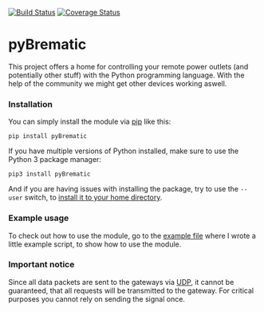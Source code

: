 [![Build Status](https://travis-ci.org/d-Rickyy-b/pyBrematic.svg?branch=master)](https://travis-ci.org/d-Rickyy-b/pyBrematic) [![Coverage Status](https://coveralls.io/repos/github/d-Rickyy-b/pyBrematic/badge.svg?branch=master)](https://coveralls.io/github/d-Rickyy-b/pyBrematic?branch=master)

# pyBrematic
This project offers a home for controlling your remote power outlets (and potentially other stuff) with the Python programming language. With the help of the community we might get other devices working aswell.

### Installation
You can simply install the module via [pip](https://de.wikipedia.org/wiki/Pip_(Python)) like this:

`pip install pyBrematic`

If you have multiple versions of Python installed, make sure to use the Python 3 package manager:

`pip3 install pyBrematic`

And if you are having issues with installing the package, try to use the `--user` switch, to [install it to your home directory](https://stackoverflow.com/questions/42988977/what-is-the-purpose-pip-install-user).

### Example usage
To check out how to use the module, go to the [example file](https://github.com/d-Rickyy-b/pyBrematic/blob/master/pyBrematic/example/example.py) where I wrote a little example script, to show how to use the module.

### Important notice
Since all data packets are sent to the gateways via [UDP](https://en.wikipedia.org/wiki/User_Datagram_Protocol), it cannot be guaranteed, that all requests will be transmitted to the gateway. For critical purposes you cannot rely on sending the signal once.

